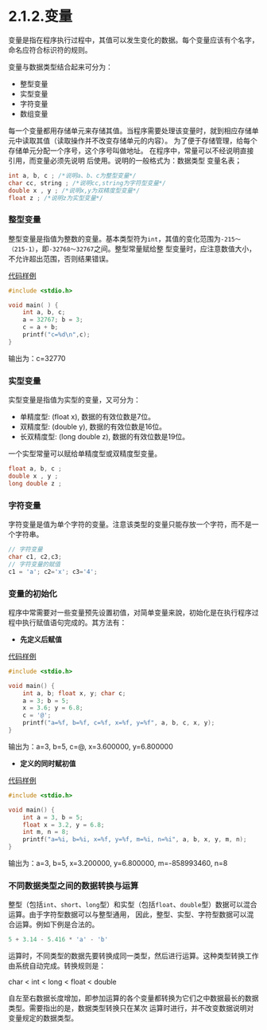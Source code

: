 <crumbs config-path="zh/study/study-c/_config.js"/>

# 2.1.2.变量

变量是指在程序执行过程中，其值可以发生变化的数据。每个变量应该有个名字，命名应符合标识符的规则。

变量与数据类型结合起来可分为：

- 整型变量
- 实型变量
- 字符变量
- 数组变量

每一个变量都用存储单元来存储其值。当程序需要处理该变量时，就到相应存储单元中读取其值（读取操作并不改变存储单元的内容）。
为了便于存储管理，给每个存储单元分配一个序号，这个序号叫做地址。 在程序中，常量可以不经说明直接引用，而变量必须先说明
后使用。说明的一般格式为：数据类型 变量名表；

```c
int a, b, c ; /*说明a、b、c为整型变量*/
char cc, string ; /*说明cc,string为字符型变量*/
double x , y ; /*说明x,y为双精度型变量*/
float z ; /*说明z为实型变量*/
```

### 整型变量

整型变量是指值为整数的变量。基本类型符为`int`，其值的变化范围为`-215～（215-1）`，即`-32768～32767`之间。整型常量赋给整
型变量时，应注意数值大小，不允许超出范围，否则结果错误。

[代码样例](/example/study-c/2.basics/2.1.data-type/2.1.2.variable/integer.c)

```c
#include <stdio.h>

void main( ) {
    int a, b, c;
    a = 32767; b = 3;
    c = a + b;
    printf("c=%d\n",c);
}
```
输出为：c=32770

### 实型变量

实型变量是指值为实型的变量，又可分为：

- 单精度型: (float x), 数据的有效位数是7位。
- 双精度型: (double y), 数据的有效位数是16位。
- 长双精度型: (long double z), 数据的有效位数是19位。

一个实型常量可以赋给单精度型或双精度型变量。

```c
float a, b, c ;
double x , y ;
long double z ;
```

### 字符变量

字符变量是值为单个字符的变量。注意该类型的变量只能存放一个字符，而不是一个字符串。

```c
// 字符变量
char c1, c2,c3;
// 字符变量的赋值
c1 = 'a'; c2='x'; c3='4';
```

### 变量的初始化

程序中常需要对一些变量预先设置初值，对简单变量来說，初始化是在执行程序过程中执行赋值语句完成的。其方法有：

- **先定义后赋值**

[代码样例](/example/study-c/2.basics/2.1.data-type/2.1.2.variable/init_defineThenAssign.c)

```c
#include <stdio.h>

void main() {
    int a, b; float x, y; char c;
    a = 3; b = 5;
    x = 3.6; y = 6.8;
    c = '@';
    printf("a=%f, b=%f, c=%f, x=%f, y=%f", a, b, c, x, y);
}
```

输出为：a=3, b=5, c=@, x=3.600000, y=6.800000

- **定义的同时赋初值**

[代码样例](/example/study-c/2.basics/2.1.data-type/2.1.2.variable/init_defineAndAssign.c)

```c
#include <stdio.h>

void main() {
    int a = 3, b = 5;
    float x = 3.2, y = 6.8;
    int m, n = 8;
    printf("a=%i, b=%i, x=%f, y=%f, m=%i, n=%i", a, b, x, y, m, n);
}
```

输出为：a=3, b=5, x=3.200000, y=6.800000, m=-858993460, n=8

### 不同数据类型之间的数据转换与运算
    
整型（包括`int`、`short`、`long`型）和实型（包括`float`、`double`型）数据可以混合运算。由于字符型数据可以与整型通用，
因此，整型、实型、字符型数据可以混合运算。例如下例是合法的。

```c
5 + 3.14 - 5.416 * 'a' - 'b'
```

运算时，不同类型的数据先要转换成同一类型，然后进行运算。这种类型转换工作由系统自动完成。转换规则是：

char < int < long < float < double

自左至右数据长度增加，即参加运算的各个变量都转换为它们之中数据最长的数据类型。需要指出的是，数据类型转换只在某次
运算时进行，并不改变数据说明对变量规定的数据类型。
